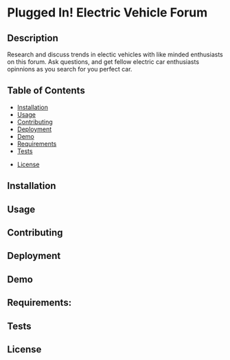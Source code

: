 # Plugged In! Electric Vehicle Forum
## Description

Research and discuss trends in electic vehicles with like minded enthusiasts on this forum. Ask questions, and get fellow electric car enthusiasts opinnions as you search for you perfect car.

## Table of Contents

  * [Installation](#installation)
  * [Usage](#usage)
  * [Contributing](#contributing)
  * [Deployment](#deployment)
  * [Demo](#demo)
  * [Requirements](#requirements)
  * [Tests](#tests) 
  <!-- * [Questions](#questions) -->
  * [License](#license)

## Installation
## Usage
## Contributing 
## Deployment
## Demo
## Requirements:
## Tests
## License
